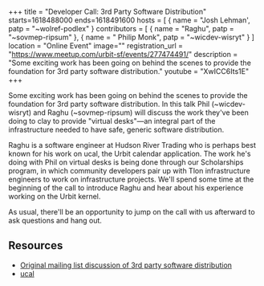 +++
title = "Developer Call: 3rd Party Software Distribution"
starts=1618488000
ends=1618491600
hosts = [
      { name = "Josh Lehman', patp = "~wolref-podlex" }
contributors = [
	     { name = "Raghu", patp = "~sovmep-ripsum" },
	     { name = " Philip Monk", patp = "~wicdev-wisryt" }
]
location = "Online Event"
image=""
registration_url = "https://www.meetup.com/urbit-sf/events/277474491/"
description = "Some exciting work has been going on behind the scenes to provide the foundation for 3rd party software distribution."
youtube = "XwICC6Its1E"
+++

Some exciting work has been going on behind the scenes to provide the foundation for 3rd party software distribution. In this talk Phil (~wicdev-wisryt) and Raghu (~sovmep-ripsum) will discuss the work they've been doing to clay to provide "virtual desks"—an integral part of the infrastructure needed to have safe, generic software distribution.

Raghu is a software engineer at Hudson River Trading who is perhaps best known for his work on ucal, the Urbit calendar application. The work he's doing with Phil on virtual desks is being done through our Scholarships program, in which community developers pair up with Tlon infrastructure engineers to work on infrastructure projects. We'll spend some time at the beginning of the call to introduce Raghu and hear about his experience working on the Urbit kernel.

As usual, there'll be an opportunity to jump on the call with us afterward to ask questions and hang out.

## Resources 

- [Original mailing list discussion of 3rd party software distribution](https://groups.google.com/a/urbit.org)
- [ucal](https://github.com/taalhavras/ucal)
